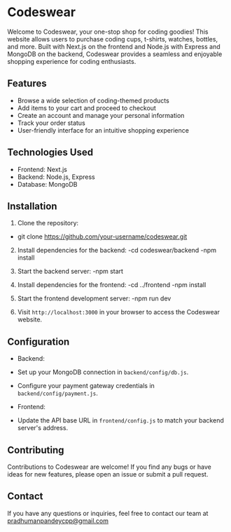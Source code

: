 # Codeswear

Welcome to Codeswear, your one-stop shop for coding goodies! This website allows users to purchase coding cups, t-shirts, watches, bottles, and more. Built with Next.js on the frontend and Node.js with Express and MongoDB on the backend, Codeswear provides a seamless and enjoyable shopping experience for coding enthusiasts.

## Features

- Browse a wide selection of coding-themed products
- Add items to your cart and proceed to checkout
- Create an account and manage your personal information
- Track your order status
- User-friendly interface for an intuitive shopping experience

## Technologies Used

- Frontend: Next.js
- Backend: Node.js, Express
- Database: MongoDB

## Installation

1. Clone the repository:
- git clone https://github.com/your-username/codeswear.git
2. Install dependencies for the backend:
  -cd codeswear/backend
  -npm install
3. Start the backend server:
  -npm start
4. Install dependencies for the frontend:
  -cd ../frontend
  -npm install
5. Start the frontend development server:
  -npm run dev

6. Visit `http://localhost:3000` in your browser to access the Codeswear website.

## Configuration

- Backend:
- Set up your MongoDB connection in `backend/config/db.js`.
- Configure your payment gateway credentials in `backend/config/payment.js`.

- Frontend:
- Update the API base URL in `frontend/config.js` to match your backend server's address.

## Contributing

Contributions to Codeswear are welcome! If you find any bugs or have ideas for new features, please open an issue or submit a pull request.

## Contact

If you have any questions or inquiries, feel free to contact our team at pradhumanpandeycpp@gmail.com

